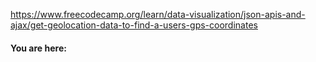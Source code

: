 https://www.freecodecamp.org/learn/data-visualization/json-apis-and-ajax/get-geolocation-data-to-find-a-users-gps-coordinates

<script>
  // Add your code below this line
if (navigator.geolocation){
  navigator.geolocation.getCurrentPosition(function(position) {
    document.getElementById('data').innerHTML="latitude: " + position.coords.latitude + "<br>longitude: " + position.coords.longitude;
  });
}

  // Add your code above this line
</script>
<h4>You are here:</h4>
<div id="data">

</div>
